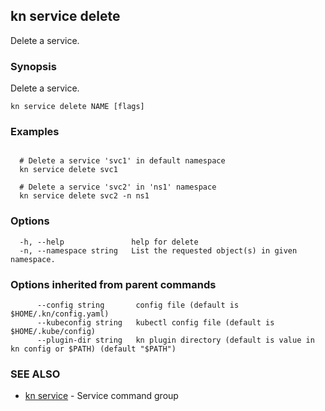 ## kn service delete

Delete a service.

### Synopsis

Delete a service.

```
kn service delete NAME [flags]
```

### Examples

```

  # Delete a service 'svc1' in default namespace
  kn service delete svc1

  # Delete a service 'svc2' in 'ns1' namespace
  kn service delete svc2 -n ns1
```

### Options

```
  -h, --help               help for delete
  -n, --namespace string   List the requested object(s) in given namespace.
```

### Options inherited from parent commands

```
      --config string       config file (default is $HOME/.kn/config.yaml)
      --kubeconfig string   kubectl config file (default is $HOME/.kube/config)
      --plugin-dir string   kn plugin directory (default is value in kn config or $PATH) (default "$PATH")
```

### SEE ALSO

* [kn service](kn_service.md)	 - Service command group

